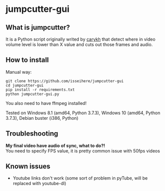 # jumpcutter-gui
## What is jumpcutter?
It is a Python script originally writed by [carykh](https://github.com/carykh/jumpcutter) that detect where in video volume level is lower than X value and cuts out those frames and audio.
## How to install
Manual way:  
```
git clone https://github.com/isseihere/jumpcutter-gui
cd jumpcutter-gui
pip install -r requirements.txt
python jumpcutter-gui.py
```
You also need to have ffmpeg installed!

Tested on Windows 8.1 (amd64, Python 3.7.3), Windows 10 (amd64, Python 3.7.3), Debian buster (i386, Python)

## Troubleshooting
**My final video have audio of sync, what to do?!**  
You need to specify FPS value, it is pretty common issue with 50fps videos

## Known issues
- Youtube links don't work (some sort of problem in pyTube, will be replaced with youtube-dl)
